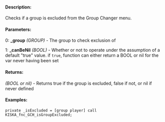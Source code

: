 #### Description:
Checks if a group is excluded from the Group Changer menu.

#### Parameters:
0: **_group** *(GROUP)* - The group to check exclusion of

1: **_canBeNil** *(BOOL)* - Whether or not to operate under the assumption of a default "true" value.if `true`, function can either return a BOOL or nil for the var never having been set

#### Returns:
*(BOOL or nil)* - Returns true if the group is excluded, false if not, or nil if never defined

#### Examples:
```sqf
private _isExcluded = [group player] call KISKA_fnc_GCH_isGroupExcluded;
```

